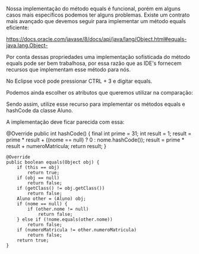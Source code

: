 Nossa implementação do método equals é funcional, porém em alguns casos mais específicos podemos ter alguns problemas. Existe um contrato mais avançado que devemos seguir para implementar um método equals eficiente:

https://docs.oracle.com/javase/8/docs/api/java/lang/Object.html#equals-java.lang.Object-

Por conta dessas propriedades uma implementação sofisticada do método equals pode ser bem trabalhosa, por essa razão que as IDE's fornecem recursos que implementam esse método para nós.

No Eclipse você pode pressionar CTRL + 3 e digitar equals.

Podemos ainda escolher os atributos que queremos utilizar na comparação:

Sendo assim, utilize esse recurso para implementar os métodos equals e hashCode da classe Aluno.

A implementação deve ficar parecida com essa:

@Override
    public int hashCode() {
        final int prime = 31;
        int result = 1;
        result = prime * result + ((nome == null) ? 0 : nome.hashCode());
        result = prime * result + numeroMatricula;
        return result;
    }

    @Override
    public boolean equals(Object obj) {
        if (this == obj)
            return true;
        if (obj == null)
            return false;
        if (getClass() != obj.getClass())
            return false;
        Aluno other = (Aluno) obj;
        if (nome == null) {
            if (other.nome != null)
                return false;
        } else if (!nome.equals(other.nome))
            return false;
        if (numeroMatricula != other.numeroMatricula)
            return false;
        return true;
    }